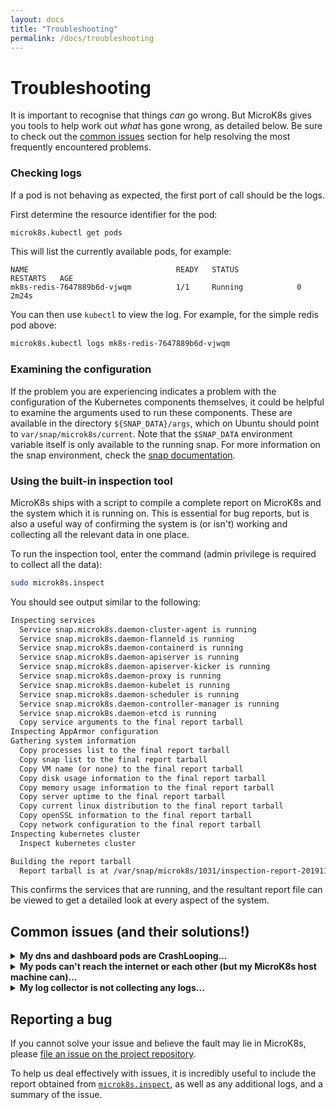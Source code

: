 ```yaml
---
layout: docs
title: "Troubleshooting"
permalink: /docs/troubleshooting
---
```

# Troubleshooting

It is important to recognise that things _can_ go wrong. But MicroK8s gives
you tools to help work out _what_ has gone wrong, as detailed below. Be sure to
check out the [common issues](#common-issues) section for help resolving the
most frequently encountered problems.  

### Checking logs

If a pod is not behaving as expected, the first port of call should be the
logs.

First determine the resource identifier for the pod:

```bash
microk8s.kubectl get pods
```
This will list the currently available pods, for example:

```no-highlight
NAME                                 READY   STATUS             RESTARTS   AGE
mk8s-redis-7647889b6d-vjwqm          1/1     Running            0          2m24s
```

You can then use `kubectl` to view the log. For example, for the simple redis
pod above:

```bash
microk8s.kubectl logs mk8s-redis-7647889b6d-vjwqm
```

### Examining the configuration

If the problem you are experiencing indicates a problem with the configuration
of the Kubernetes components themselves, it could be helpful to examine the
arguments used to run these components. These are available in the directory
`${SNAP_DATA}/args`, which on Ubuntu should point to `var/snap/microk8s/current`.
Note that the `$SNAP_DATA` environment variable itself is only available to the
running snap. For more information on the snap environment, check the
[snap documentation][snap-docs].

<a id="inspect"> </a>
### Using the built-in inspection tool

MicroK8s ships with a script to compile a complete report on MicroK8s and the
system which it is running on. This is essential for bug reports, but is also
a useful way of confirming the system is (or isn't) working and collecting all
the relevant data in one place.

To run the inspection tool, enter the command (admin privilege is required
to collect all the data):

```bash
sudo microk8s.inspect
```

You should see output similar to the following:

```bash
Inspecting services
  Service snap.microk8s.daemon-cluster-agent is running
  Service snap.microk8s.daemon-flanneld is running
  Service snap.microk8s.daemon-containerd is running
  Service snap.microk8s.daemon-apiserver is running
  Service snap.microk8s.daemon-apiserver-kicker is running
  Service snap.microk8s.daemon-proxy is running
  Service snap.microk8s.daemon-kubelet is running
  Service snap.microk8s.daemon-scheduler is running
  Service snap.microk8s.daemon-controller-manager is running
  Service snap.microk8s.daemon-etcd is running
  Copy service arguments to the final report tarball
Inspecting AppArmor configuration
Gathering system information
  Copy processes list to the final report tarball
  Copy snap list to the final report tarball
  Copy VM name (or none) to the final report tarball
  Copy disk usage information to the final report tarball
  Copy memory usage information to the final report tarball
  Copy server uptime to the final report tarball
  Copy current linux distribution to the final report tarball
  Copy openSSL information to the final report tarball
  Copy network configuration to the final report tarball
Inspecting kubernetes cluster
  Inspect kubernetes cluster

Building the report tarball
  Report tarball is at /var/snap/microk8s/1031/inspection-report-20191104_153950.tar.gz
```

This confirms the services that are running, and the resultant report file
can be viewed to get a detailed look at every aspect of the system.


<a id="common-issues"> </a>
## Common issues (and their solutions!)

<details>
    <summary><strong>My dns and dashboard pods are CrashLooping...</strong></summary>
    <p>The cni network plugin used by MicroK8s creates a <code>cni0</code>
    interface (<code>cbr0</code> on pre v1.16 releases) when the first pod is
    created.</p>
    <p>If you have <code>ufw</code> enabled, you'll need to allow traffic on
    this interface:</p>
    <pre><code>sudo ufw allow in on cni0 && sudo ufw allow out on cni0</code></pre>
</details>

<details>
   <summary><strong>My pods can't reach the internet or each other (but my MicroK8s host machine can)...</strong></summary>

   <p>Make sure packets to/from the pod network interface can be forwarded
      to/from the default interface on the host via the <code class="highlighter-rouge">iptables</code> tool.
      Such changes can be made persistent by installing the <code class="highlighter-rouge">iptables-persistent</code> package:</p>

   <div class="highlighter-rouge"><div class="highlight"><pre class="highlight"><code>   sudo iptables -P FORWARD ACCEPT
      sudo apt-get install iptables-persistent
   </code></pre></div></div>

   <p>or, if using <code class="highlighter-rouge">ufw</code>:</p>

   <div class="highlighter-rouge"><div class="highlight"><pre class="highlight"><code>   sudo ufw default allow routed
   </code></pre></div></div>

   <p>The MicroK8s inspect command can be used to check the firewall configuration:</p>

   <div class="highlighter-rouge"><div class="highlight"><pre class="highlight"><code>   microk8s.inspect
   </code></pre></div></div>

   <p>A warning will be shown if the firewall is not forwarding traffic.</p>
</details>

<details>
   <summary><strong>My log collector is not collecting any logs...</strong></summary>

   <p>By default container logs are located in <code class="highlighter-rouge">/var/log/pods/{id}</code>. You have to mount this location in your log collector for that to work. Following is an example diff for <a href="https://raw.githubusercontent.com/fluent/fluent-bit-kubernetes-logging/master/output/elasticsearch/fluent-bit-ds.yaml">fluent-bit</a>:</p>

   <div class="language-diff highlighter-rouge"><div class="highlight"><pre class="highlight"><code><span class="gu">@@ -36,6 +36,9 @@
   </span>         - name: varlibdockercontainers
              mountPath: /var/lib/docker/containers
              readOnly: true
   <span class="gi">+        - name: varlibdockercontainers
   +          mountPath: /var/snap/microk8s/common/var/lib/containerd/
   +          readOnly: true
   </span>         - name: fluent-bit-config
              mountPath: /fluent-bit/etc/
          terminationGracePeriodSeconds: 10
   <span class="gu">@@ -45,7 +48,7 @@
   </span>           path: /var/log
          - name: varlibdockercontainers
            hostPath:
   <span class="gd">-          path: /var/lib/docker/containers
   </span><span class="gi">+          mountPath: /var/snap/microk8s/common/var/lib/containerd/
   </span>       - name: fluent-bit-config
            configMap:
              name: fluent-bit-config
   </code></pre></div></div>
</details>

<a id="report-bug"> </a>
## Reporting a bug

If you cannot solve your issue and believe the fault may lie in MicroK8s,
please [file an issue on the project repository][bugs].

To help us deal effectively with issues, it is incredibly useful to include
the report obtained from [`microk8s.inspect`](#inspect), as well as any
additional logs, and a summary of the issue.

<!--LINKS-->
[bugs]: https://github.com/ubuntu/microk8s/issues/
[snap-docs]: https://snapcraft.io/docs/environment-variables
